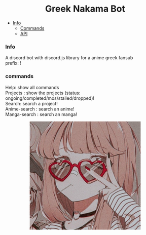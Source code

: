 <h1 align="center"> Greek Nakama Bot </h1>

- [Info](#info)
  - [Commands](#commands)
  - [API](https://github.com/freezegr/greek-nakama-bot/blob/master/api/api.js)

### Info
A discord bot with discord.js library for a anime greek fansub<br/>
prefix: !

### commands 
Help: show all commands<br/>
Projects <status>: show the projects (status: ongoing/completed/mos/stalled/dropped)!<br/>
Search: search a project!<br/>
Anime-search <name>: search an anime!<br/>
Manga-search <name>: search an manga!<br/>

<p align="center">
  <img src="./img/icon.jpg" width="350" title="hover text">
</p>

